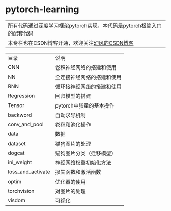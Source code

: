 # pytorch-learning
<table>
  <tr>
    <td>所有代码通过深度学习框架pytorch实现，本代码是<a href="https://learning.snssdk.com/feoffline/toutiao_wallet_bundles/toutiao_learning_wap/online/album_detail.html?content_id=6734625359678931204">pytorch极简入门的配套代码</a></td>
  </tr>
  <tr>
    <td>本专栏也在CSDN博客开通，欢迎关注<a href="https://blog.csdn.net/huanfeng_AI">幻风的CSDN博客</a></td>
  </tr>
</table>
<table>
  <tr>
    <td>目录</td>
    <td>说明</td>
  </tr>
   <tr>
    <td>CNN</td>
    <td>卷积神经网络的搭建和使用</td>
  </tr>
    <tr>
    <td>NN</td>
    <td>全连接神经网络的搭建和使用</td>
  </tr>
   <tr>
    <td>RNN</td>
    <td>循环接神经网络的搭建和使用</td>
  </tr>
  <tr>
    <td>Regression</td>
    <td>回归模型的搭建</td>
  </tr>
   <tr>
    <td>Tensor</td>
    <td>pytorch中张量的基本操作</td>
  </tr>
    <tr>
    <td>backword</td>
    <td>自动求导机制</td>
  </tr>
   <tr>
    <td>conv_and_pool</td>
    <td>卷积和池化操作</td>
  </tr>
   <tr>
    <td>data</td>
    <td>数据</td>
  </tr>
     <tr>
    <td>dataset</td>
    <td>猫狗图片的处理</td>
  </tr>
      <tr>
    <td>dogcat</td>
    <td>猫狗图片分类（迁移模型）</td>
  </tr>
  <tr>
    <td>ini_weight</td>
    <td>神经网络权重初始化方法</td>
  </tr>
   <tr>
    <td>loss_and_activate</td>
    <td>损失函数和激活函数</td>
  </tr>
  <tr>
    <td>optim</td>
    <td>优化器的使用</td>
  </tr>
    <tr>
    <td>torchvision</td>
    <td>对图片的处理</td>
  </tr>
  <tr>
    <td>visdom</td>
    <td>可视化</td>
  </tr>    
</table>
